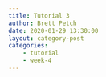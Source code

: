 ```yaml
---
title: Tutorial 3
author: Brett Petch
date: 2020-01-29 13:30:00
layout: category-post
categories:
    - tutorial
    - week-4
---
```


